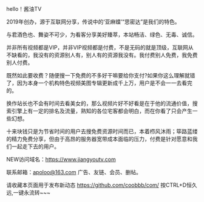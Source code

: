 hello！酱油TV

2019年创办，源于互联网分享，传说中的‘亚麻蝶’“思密达”是我们的特色。

与君酒色也、舞姿不可少，为看客分享美好臻萃，本站畅洁、绿色、无毒、诚信。 

并非所有视频都是VIP，并非VIP视频都是付费，不是无码的就是顶级，互联网从不缺看的，我没有的资源别人有，别人有的资源我没有。我付费别人免费，我免费别人付费。

既然如此要收费？随便搜一下免费的不多好干嘛要给你支付?如果你这么理解就错了，因为本身一个机构特色视频美图专辑更新成千上万，用户是不会一一去看完的。

换作站长也不会有时间去看美女的，那么视频片好不好看是在于他的流通价值，搜索引擎上有一定的排名及流量，熟知的各位宅客都会明白，而在你看了只会产生一些幻想。

十来块钱只是为节省时间的用户去搜免费资源时间而已，本着栉风沐雨；筚路蓝缕的精力免费分享，但由于高昂的服务器宽带成本面临的压力，付费是针对愿意和我们一起走下去的用户。

NEW访问域名：https://www.jiangyoutv.com

联系邮箱：apoloo@163.com 广告、友链、会员、删帖。

请收藏本页面用于发布新动态 https://github.com/coobbb/com/ 按CTRL+D恒久远,一键永流转~~~ 
                                                                                     
